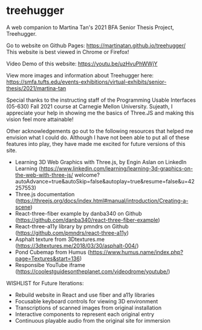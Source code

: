 # treehugger

A web companion to Martina Tan's 2021 BFA Senior Thesis Project, Treehugger.

Go to website on Github Pages: https://martinatan.github.io/treehugger/
This website is best viewed in Chrome or Firefox!

Video Demo of this website: https://youtu.be/uzHvuPhWWjY

View more images and information about Treehugger here:
https://smfa.tufts.edu/events-exhibitions/virtual-exhibits/senior-thesis/2021/martina-tan

Special thanks to the instructing staff of the Programming Usable Interfaces (05-630)
Fall 2021 course at Carnegie Mellon University. Sujeath, I appreciate your help
in showing me the basics of Three.JS and making this vision feel more attainable!

Other acknowledgements go out to the following resources that helped me envision what
I could do. Although I have not been able to put all of these features into play, they
have made me excited for future versions of this site.

- Learning 3D Web Graphics with Three.js, by Engin Aslan on LinkedIn Learning
  (https://www.linkedin.com/learning/learning-3d-graphics-on-the-web-with-three-js/
  welcome?autoAdvance=true&autoSkip=false&autoplay=true&resume=false&u=42257553)
- Three.js documentation
  (https://threejs.org/docs/index.html#manual/introduction/Creating-a-scene)
- React-three-fiber example by danba340 on Github
  (https://github.com/danba340/react-three-fiber-example)
- React-three-a11y library by pmndrs on Github
  (https://github.com/pmndrs/react-three-a11y)
- Asphalt texture from 3Dtextures.me
  (https://3dtextures.me/2018/03/30/asphalt-004/)
- Pond Cubemap from Humus
  (https://www.humus.name/index.php?page=Textures&start=136)
- Responsibe YouTube iframe
  (https://coolestguidesontheplanet.com/videodrome/youtube/)

WISHLIST for Future Iterations:

- Rebuild website in React and use fiber and a11y libraries
- Focusable keyboard controls for viewing 3D environment
- Transcriptions of scanned images from original installation
- Interactive components to represent each original entry
- Continuous playable audio from the original site for immersion
